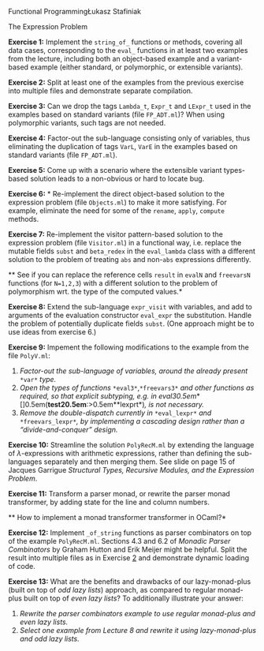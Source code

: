 Functional ProgrammingŁukasz Stafiniak

The Expression Problem

**Exercise 1:** <span id="ExStringOf"></span>Implement the 
`string_of_` functions or methods, covering all data cases, corresponding to 
the `eval_` functions in at least two examples from the lecture, including 
both an object-based example and a variant-based example (either standard, or 
polymorphic, or extensible variants).

**Exercise 2:** <span id="ExSplitFiles"></span>Split at 
least one of the examples from the previous exercise into multiple files and 
demonstrate separate compilation.

**Exercise 3:** Can we drop the tags `Lambda_t`, `Expr_t` and `LExpr_t` used 
in the examples based on standard variants (file `FP_ADT.ml`)? When using 
polymorphic variants, such tags are not needed.

**Exercise 4:** Factor-out the sub-language consisting only of variables, thus 
eliminating the duplication of tags `VarL`, `VarE` in the examples based on 
standard variants (file `FP_ADT.ml`).

**Exercise 5:** Come up with a scenario where the extensible variant 
types-based solution leads to a non-obvious or hard to locate bug.

**Exercise 6:** * Re-implement the direct object-based solution to the 
expression problem (file `Objects.ml`) to make it more satisfying. For 
example, eliminate the need for some of the `rename`, `apply`, `compute` 
methods.

**Exercise 7:** Re-implement the visitor pattern-based solution to the 
expression problem (file `Visitor.ml`) in a functional way, i.e. replace the 
mutable fields `subst` and `beta_redex` in the `eval_lambda` class with a 
different solution to the problem of treating `abs` and non-`abs` expressions 
differently.

** See if you can replace the reference cells `result` in `evalN` and
`freevarsN` functions (for `N=1,2,3`) with a different solution to the problem
of polymorphism wrt. the type of the computed values.*

**Exercise 8:** Extend the sub-language `expr_visit` with variables, and add 
to arguments of the evaluation constructor `eval_expr` the substitution. 
Handle the problem of potentially duplicate fields `subst`. (One approach 
might be to use ideas from exercise 6.)

**Exercise 9:** Impement the following modifications to the example from the 
file `PolyV.ml`:

1. *Factor-out the sub-language of variables, around the already present*
   `*var*` *type.*
1. *Open the types of functions* `*eval3*`,`*freevars3*` *and other functions
   as required, so that explicit subtyping, e.g.
   in* *eval30.5em**[]0.5em(**test20.5em**:>0.5em**lexprt*)*, is not
   necessary.*
1. *Remove the double-dispatch currently in* `*eval_lexpr*` *and*
   `*freevars_lexpr*`*, by implementing a cascading design rather than a
   “divide-and-conquer” design.*

**Exercise 10:** Streamline the solution `PolyRecM.ml` by extending the 
language of $\lambda$-expressions with arithmetic expressions, rather than 
defining the sub-languages separately and then merging them. See slide on page 
15 of Jacques Garrigue *Structural Types, Recursive Modules, and the 
Expression Problem*.

**Exercise 11:** Transform a parser monad, or rewrite the parser monad 
transformer, by adding state for the line and column numbers.

** How to implement a monad transformer transformer in OCaml?*

**Exercise 12:** Implement `_of_string` functions as parser combinators on top 
of the example `PolyRecM.ml`. Sections 4.3 and 6.2 of *Monadic Parser 
Combinators* by Graham Hutton and Erik Meijer might be helpful. Split the 
result into multiple files as in Exercise [2](#ExSplitFiles) and demonstrate 
dynamic loading of code.

**Exercise 13:** What are the benefits and drawbacks of our lazy-monad-plus 
(built on top of *odd lazy lists*) approach, as compared to regular monad-plus 
built on top of *even lazy lists*? To additionally illustrate your answer:

1. *Rewrite the parser combinators example to use regular monad-plus and even
   lazy lists.*
1. *Select one example from Lecture 8 and rewrite it using lazy-monad-plus and
   odd lazy lists.*


